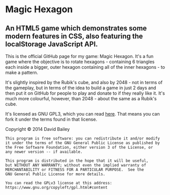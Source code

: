 Magic Hexagon
=============
An HTML5 game which demonstrates some modern features in CSS, also featuring the localStorage JavaScript API.
-------------------------------------------------------------------------------------------------------------

This is the official GitHub page for my game: Magic Hexagon. It's a fun game where the objective is to rotate hexagons - containing 6 triangles each inside a bigger, outer hexagon containing all of the inner hexagons - to make a pattern.

It's slightly inspired by the Rubik's cube, and also by 2048 - not in terms of the gameplay, but in terms of the idea to build a game in just 2 days and then put it on GitHub for people to play and donate to if they really like it. It's much more colourful, however, than 2048 - about the same as a Rubik's cube.

It's licensed as GNU GPL3, which you can read [here](https://www.gnu.org/copyleft/gpl.html#content). That means you can fork it under the terms found in that license.

Copyright &copy; 2014 David Bailey

    This program is free software: you can redistribute it and/or modify
    it under the terms of the GNU General Public License as published by
    the Free Software Foundation, either version 3 of the License, or
    any newer version -- if available.

    This program is distributed in the hope that it will be useful,
    but WITHOUT ANY WARRANTY; without even the implied warranty of
    MERCHANTABILITY or FITNESS FOR A PARTICULAR PURPOSE.  See the
    GNU General Public License for more details.

    You can read the GPLv3 license at this address:
    https://www.gnu.org/copyleft/gpl.html#content
